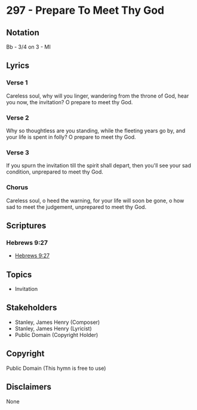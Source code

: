# 297 - Prepare To Meet Thy God

## Notation

Bb - 3/4 on 3 - MI

## Lyrics

### Verse 1

Careless soul, why will you linger, wandering from the throne of God, hear you now, the invitation? O prepare to meet thy God.

### Verse 2

Why so thoughtless are you standing, while the fleeting years go by, and your life is spent in folly? O prepare to meet thy God.

### Verse 3

If you spurn the invitation till the spirit shall depart, then you'll see your sad condition, unprepared to meet thy God.

### Chorus

Careless soul, o heed the warning, for your life will soon be gone, o how sad to meet the judgement, unprepared to meet thy God.


## Scriptures

### Hebrews 9:27

- [Hebrews 9:27](https://www.biblegateway.com/passage/?search=Hebrews%209%3A27)


## Topics

- Invitation

## Stakeholders

- Stanley, James Henry (Composer)
- Stanley, James Henry (Lyricist)
- Public Domain (Copyright Holder)

## Copyright

Public Domain
(This hymn is free to use)

## Disclaimers

None

